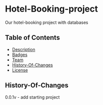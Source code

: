 # Hotel-Booking-project
Our hotel-booking project with databases

## Table of Contents

- [Description](#description)
- [Badges](#badges)
- [Team](#team)
- [History-Of-Changes](#history-Of-Changes)
- [License](#license)

## History-Of-Changes

0.0.1v - add starting project
